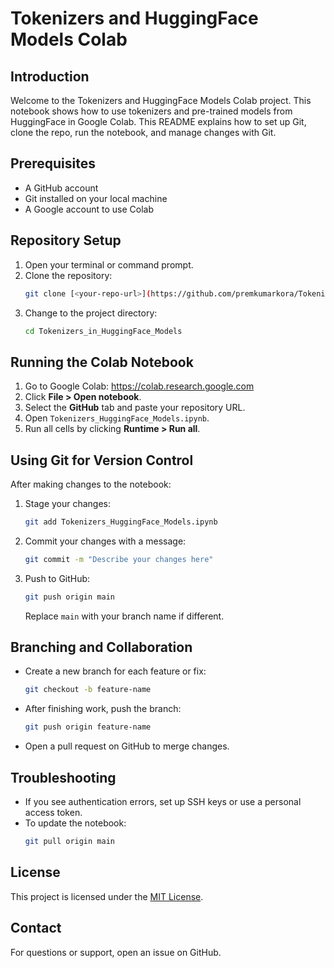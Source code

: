 # Tokenizers and HuggingFace Models Colab

## Introduction
Welcome to the Tokenizers and HuggingFace Models Colab project. This notebook shows how to use tokenizers and pre-trained models from HuggingFace in Google Colab. This README explains how to set up Git, clone the repo, run the notebook, and manage changes with Git.

## Prerequisites
- A GitHub account  
- Git installed on your local machine  
- A Google account to use Colab  

## Repository Setup
1. Open your terminal or command prompt.  
2. Clone the repository:  
   ```bash
   git clone [<your-repo-url>](https://github.com/premkumarkora/Tokenizers_in_HuggingFace_Models)
   ```  
3. Change to the project directory:  
   ```bash
   cd Tokenizers_in_HuggingFace_Models
   ```  

## Running the Colab Notebook
1. Go to Google Colab: https://colab.research.google.com  
2. Click **File > Open notebook**.  
3. Select the **GitHub** tab and paste your repository URL.  
4. Open `Tokenizers_HuggingFace_Models.ipynb`.  
5. Run all cells by clicking **Runtime > Run all**.  

## Using Git for Version Control
After making changes to the notebook:
1. Stage your changes:  
   ```bash
   git add Tokenizers_HuggingFace_Models.ipynb
   ```  
2. Commit your changes with a message:  
   ```bash
   git commit -m "Describe your changes here"
   ```  
3. Push to GitHub:  
   ```bash
   git push origin main
   ```  
   Replace `main` with your branch name if different.

## Branching and Collaboration
- Create a new branch for each feature or fix:  
  ```bash
  git checkout -b feature-name
  ```  
- After finishing work, push the branch:  
  ```bash
  git push origin feature-name
  ```  
- Open a pull request on GitHub to merge changes.

## Troubleshooting
- If you see authentication errors, set up SSH keys or use a personal access token.  
- To update the notebook:  
  ```bash
  git pull origin main
  ```

## License
This project is licensed under the [MIT License](LICENSE).

## Contact
For questions or support, open an issue on GitHub.
